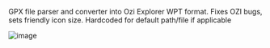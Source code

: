 GPX file parser and converter into Ozi Explorer WPT format. Fixes OZI bugs, sets friendly icon size. Hardcoded for default path/file if applicable

![image](https://github.com/user-attachments/assets/e38bc0fc-8a66-4af8-8f85-24101f35c132)
